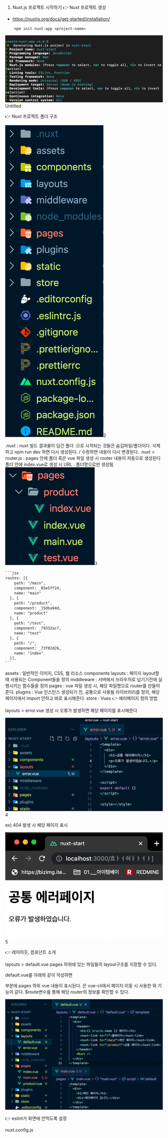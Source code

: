 1. Nuxt.js 프로젝트 시작하기
   👉 Nuxt 프로젝트 생성

- https://nuxtjs.org/docs/get-started/installation/
```
    npm init nuxt-app <project-name>
```
![img_7.png](img_7.png)Untitled

👉 Nuxt 프로젝트 폴더 구조

![img_6.png](img_6.png)2

.nuxt : nuxt 빌드 결과물이 담긴 폴더
.으로 시작되는 것들은 숨김파일/폴더이다.
삭제하고 npm run dev 하면 다시 생성된다. / 수정하면 내용이 다시 변경된다.
.nuxt > router.js :
pages 안에 폴더 혹은 vue 파일 생성 시 router 내용이 자동으로 생성된다
폴더 안에 index.vue로 생성 시 URL : 폴더명으로만 생성됨
![img_5.png](img_5.png)3

    ```jsx
    routes: [{
        path: "/main",
        component: _85e5ff24,
        name: "main"
      }, {
        path: "/product",
        component: _15dba94d,
        name: "product"
      }, {
        path: "/test",
        component: _79332ac7,
        name: "test"
      }, {
        path: "/",
        component: _73f02d26,
        name: "index"
      }],
    ```

assets : 일반적인 이미지, CSS, 웹 리소스
components
layouts : 페이지 layout할 때 사용되는 Component들을 정의
middleware : 서버에서 브라우저로 넘기기전에 실행시키는 함수들을 정의
pages : vue 파일 생성 시, 해당 파일명으로 router를 만들어준다.
plugins : Vue 인스턴스 생성되기 전, 공통으로 사용될 라이브러리를 정의,
해당 페이지에서 import 안하고 바로 표시해준다.
store : Vuex
👉 에러페이지 정의 방법

layouts > error.vue 생성 시 오류가 발생하면 해당 페이지를 표시해준다

![img_4.png](img_4.png)4

ex) 404 발생 시 해당 페이지 표시

![img_3.png](img_3.png)5

👉 레이아웃, 컴포넌트 소개

layouts > default.vue
pages 하위에 있는 파일들의 layout구조를 지정할 수 있다.

default.vue를 아래와 같이 작성하면

부분에 pages 하위 vue 내용이 표시된다.
은 vue-cli에서 페이지 이동 시 사용한 와 기능이 같다.
$route변수를 통해 해당 router의 정보를 확인할 수 있다.
<template>

  <div>
    <header>
      <h1>{{ $route.name }} 페이지</h1>
      <nuxt-link to="/">홈페이지</nuxt-link>
      <nuxt-link to="/main">메인 페이지</nuxt-link>
      <nuxt-link to="/product">상품 페이지</nuxt-link>
    </header>
    <Nuxt />
  </div>
</template>

![img_2.png](img_2.png)

👉 eslint가 화면에 안먹도록 설정

nuxt.config.js
